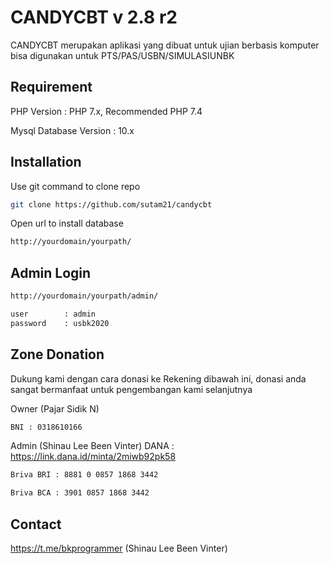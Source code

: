 # CANDYCBT v 2.8 r2
CANDYCBT merupakan aplikasi yang dibuat untuk ujian berbasis komputer
bisa digunakan untuk PTS/PAS/USBN/SIMULASIUNBK

## Requirement
PHP Version : PHP 7.x, Recommended PHP 7.4

Mysql Database Version : 10.x

## Installation

Use git command to clone repo

```bash
git clone https://github.com/sutam21/candycbt
```

Open url to install database
```bash
http://yourdomain/yourpath/
```

## Admin Login

```bash
http://yourdomain/yourpath/admin/

user		: admin
password	: usbk2020
```

## Zone Donation
Dukung kami dengan cara donasi ke Rekening dibawah ini, donasi anda sangat bermanfaat untuk pengembangan kami selanjutnya

Owner (Pajar Sidik N)
```bash
BNI : 0318610166
```

Admin (Shinau Lee Been Vinter)
DANA : https://link.dana.id/minta/2miwb92pk58
```bash
Briva BRI : 8881 0 0857 1868 3442

Briva BCA : 3901 0857 1868 3442
```

## Contact
https://t.me/bkprogrammer (Shinau Lee Been Vinter)
